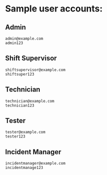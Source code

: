 # Sample user accounts:

## Admin
```
admin@example.com
admin123
```

## Shift Supervisor
```
shiftsupervisor@example.com
shiftsuper123
```

## Technician
```
technician@example.com
technician123
```

## Tester
```
tester@example.com
tester123
```

## Incident Manager
```
incidentmanager@example.com
incidentmanage123
```